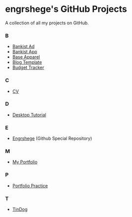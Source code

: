 # engrshege's GitHub Projects
A collection of all my projects on GitHub.


### B
- <a href="https://github.com/">Bankist Ad</a>
- <a href="https://github.com/">Bankist App</a>
- <a href="https://github.com/">Base Apparel</a>
- <a href="https://github.com/">Blog Template</a>
- <a href="https://github.com/">Budget Tracker</a>


### C
- <a href="https://github.com/engrshege/cv">CV</a>


### D
- <a href="https://github.com/engrshege/desktop-tutorial">Desktop Tutorial</a>


### E
- <a href="https://github.com/engrshege/engrshege">Engrshege</a> (Github Special Repository)


### M
- <a href="https://github.com/engrshege/myportfolio">My Portfolio</a>


### P
- <a href="https://github.com/engrshege/portfolio-practice">Portfolio Practice</a>


### T
- <a href="https://github.com/engrshege/tindog">TinDog</a>
